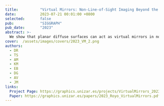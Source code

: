 ```yaml
---
title:          "Virtual Mirrors: Non-Line-of-Sight Imaging Beyond the Third Bounce"
date:           2023-07-21 00:01:00 +0800
selected:       false
pub:            "SIGGRAPH"
pub_date:       "2023"
abstract: >-
  We show that planar diffuse surfaces can act as virtual mirrors in non-line-of-sight (NLOS) imaging when using structured light modulation at centimeter-scale wavelengths. Leveraging this effect, we extend NLOS imaging beyond the third bounce, enabling the reconstruction of mirror reflections of objects hidden around two corners.
cover:  /assets/images/covers/2023_VM_2.png
authors:
  - DR
  - TS
  - AM
  - KM
  - EB
  - DG
  - AV
  - JM
links:
  Project Page: https://graphics.unizar.es/projects/VirtualMirrors_2023/
  Paper: https://graphics.unizar.es/papers/2023_Royo_VirtualMirrors.pdf
---
```

